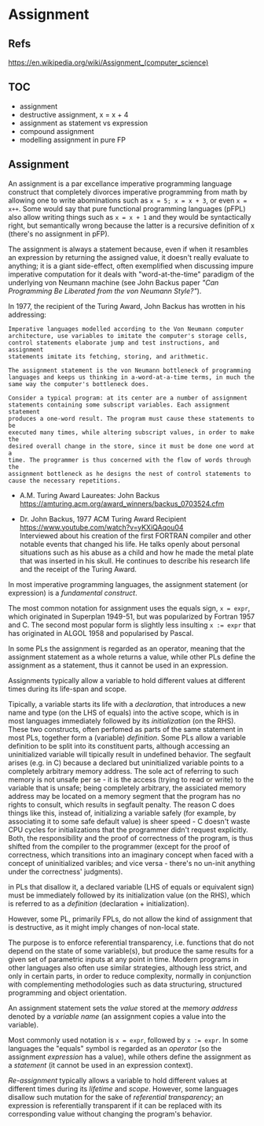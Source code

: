 # Assignment

## Refs

https://en.wikipedia.org/wiki/Assignment_(computer_science)

## TOC

- assignment
- destructive assignment, x = x + 4
- assignment as statement vs expression
- compound assignment
- modelling assignment in pure FP

## Assignment

An assignment is a par excellance imperative programming language construct that completely divorces imperative programming from math by allowing one to write abominations such as `x = 5; x = x + 3`, or even `x = x++`. Some would say that pure functional programming languages (pFPL) also allow writing things such as `x = x + 1` and they would be syntactically right, but semantically wrong because the latter is a recursive definition of x (there's no assignment in pFP).

The assignment is always a statement because, even if when it resambles an expression by returning the assigned value, it doesn't really evaluate to anything; it is a giant side-effect, often exemplified when discussing impure imperative computation for it deals with "word-at-the-time" paradigm of the underlying von Neumann machine (see John Backus paper *"Can Programming Be Liberated from the von Neumann Style?"*).


In 1977, the recipient of the Turing Award, John Backus has wrotten in his addressing:

    Imperative languages modelled according to the Von Neumann computer
    architecture, use variables to imitate the computer's storage cells,
    control statements elaborate jump and test instructions, and assignment
    statements imitate its fetching, storing, and arithmetic.

    The assignment statement is the von Neumann bottleneck of programming
    languages and keeps us thinking in a-word-at-a-time terms, in much the
    same way the computer's bottleneck does.

    Consider a typical program: at its center are a number of assignment
    statements containing some subscript variables. Each assignment statement
    produces a one-word result. The program must cause these statements to be
    executed many times, while altering subscript values, in order to make the
    desired overall change in the store, since it must be done one word at a
    time. The programmer is thus concerned with the flow of words through the
    assignment bottleneck as he designs the nest of control statements to 
    cause the necessary repetitions.



* A.M. Turing Award Laureates: John Backus    
https://amturing.acm.org/award_winners/backus_0703524.cfm

* Dr. John Backus, 1977 ACM Turing Award Recipient   
https://www.youtube.com/watch?v=yKXiQAqou04    
Interviewed about his creation of the first FORTRAN compiler and other notable events that changed his life. He talks openly about personal situations such as his abuse as a child and how he made the metal plate that was inserted in his skull. He continues to describe his research life and the receipt of the Turing Award.


In most imperative programming languages, the assignment statement (or expression) is a *fundamental construct*.

The most common notation for assignment uses the equals sign, `x = expr`, which originated in Superplan 1949-51, but was popularized by Fortran 1957 and C. The second most popular form is slightly less insulting `x := expr` that has originated in ALGOL 1958 and popularised by Pascal.

In some PLs the assignment is regarded as an operator, meaning that the assignment statement as a whole returns a value, while other PLs define the assignment as a statement, thus it cannot be used in an expression.

Assignments typically allow a variable to hold different values at different times during its life-span and scope.

Tipically, a variable starts its life with a *declaration*, that introduces a new name and type (on the LHS of equals) into the active scope, which is in most languages immediately followed by its *initialization* (on the RHS). These two constructs, often perfomed as parts of the same statement in most PLs, together form a (variable) *definition*. Some PLs allow a variable definition to be split into its constituent parts, although accessing an uninitialized variable will tipically result in undefined behavior. The segfault arises (e.g. in C) because a declared but uninitialized variable points to a completely arbitrary memory address. The sole act of referring to such memory is not unsafe per se - it is the access (trying to read or write) to the variable that is unsafe; being completely arbitrary, the assiciated memory address may be located on a memory segment that the program has no rights to consult, which results in segfault penalty. The reason C does things like this, instead of, initializing a variable safely (for example, by associating it to some safe default value) is sheer speed - C doesn't waste CPU cycles for initializations that the programmer didn't request explicitly. Both, the responsibility and the proof of correctness of the program, is thus shifted from the compiler to the programmer (except for the proof of correctness, which transitions into an imaginary concept when faced with a concept of uninitialized varibles; and vice versa - there's no un-init anything under the correctness' judgments).


in PLs that disallow it, a declared variable (LHS of equals or equivalent sign) must be immediately followed by its initialization value (on the RHS), which is referred to as a *definition* (declaration + initialization).

However, some PL, primarily FPLs, do not allow the kind of assignment that is destructive, as it might imply changes of non-local state.

The purpose is to enforce referential transparency, i.e. functions that do not depend on the state of some variable(s), but produce the same results for a given set of parametric inputs at any point in time. Modern programs in other languages also often use similar strategies, although less strict, and only in certain parts, in order to reduce complexity, normally in conjunction with complementing methodologies such as data structuring, structured programming and object orientation.



An assignment statement sets the _value_ stored at the _memory address_ denoted by a _variable name_ (an assignment copies a value into the variable).

Most commonly used notation is `x = expr`, followed by `x := expr`. In some languages the "equals" symbol is regarded as an _operator_ (so the assignment _expression_ has a value), while others define the assignment as a _statement_ (it cannot be used in an expression context).

_Re-assignment_ typically allows a variable to hold different values at different times during its _lifetime_ and _scope_. However, some languages disallow such mutation for the sake of _referential transparency_; an expression is referentially transparent if it can be replaced with its corresponding value without changing the program's behavior.
